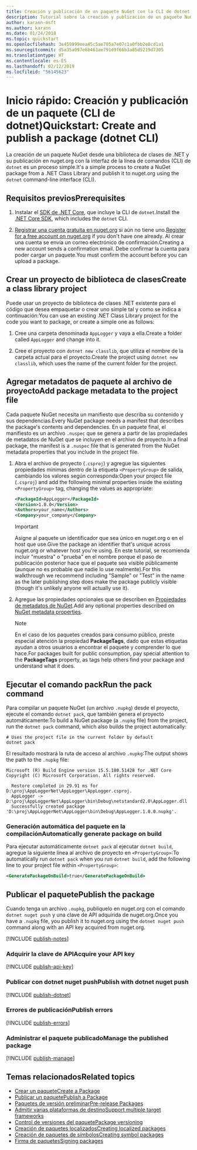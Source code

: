 ```yaml
---
title: Creación y publicación de un paquete NuGet con la CLI de dotnet
description: Tutorial sobre la creación y publicación de un paquete NuGet mediante la CLI de NuGet. NET con la CLI de .NET Core (dotnet).
author: karann-msft
ms.author: karann
ms.date: 01/24/2018
ms.topic: quickstart
ms.openlocfilehash: 3e459999eea45c5ae705a7e07c1a0fbb2e0cd1a1
ms.sourcegitcommit: d5a35a097e6b461ae791d9f66b3a85d5219d7305
ms.translationtype: HT
ms.contentlocale: es-ES
ms.lasthandoff: 02/12/2019
ms.locfileid: "56145623"
---
```

# <a name="quickstart-create-and-publish-a-package-dotnet-cli"></a><span data-ttu-id="4226f-103">Inicio rápido: Creación y publicación de un paquete (CLI de dotnet)</span><span class="sxs-lookup"><span data-stu-id="4226f-103">Quickstart: Create and publish a package (dotnet CLI)</span></span>

<span data-ttu-id="4226f-104">La creación de un paquete NuGet desde una biblioteca de clases de .NET y su publicación en nuget.org con la interfaz de la línea de comandos (CLI) de `dotnet` es un proceso simple.</span><span class="sxs-lookup"><span data-stu-id="4226f-104">It's a simple process to create a NuGet package from a .NET Class Library and publish it to nuget.org using the `dotnet` command-line interface (CLI).</span></span>

## <a name="prerequisites"></a><span data-ttu-id="4226f-105">Requisitos previos</span><span class="sxs-lookup"><span data-stu-id="4226f-105">Prerequisites</span></span>

1. <span data-ttu-id="4226f-106">Instalar el [SDK de .NET Core](https://www.microsoft.com/net/download/), que incluye la CLI de `dotnet`.</span><span class="sxs-lookup"><span data-stu-id="4226f-106">Install the [.NET Core SDK](https://www.microsoft.com/net/download/), which includes the `dotnet` CLI.</span></span>

1. <span data-ttu-id="4226f-107">[Registrar una cuenta gratuita en nuget.org](https://www.nuget.org/users/account/LogOn?returnUrl=%2F) si aún no tiene uno.</span><span class="sxs-lookup"><span data-stu-id="4226f-107">[Register for a free account on nuget.org](https://www.nuget.org/users/account/LogOn?returnUrl=%2F) if you don't have one already.</span></span> <span data-ttu-id="4226f-108">Al crear una cuenta se envía un correo electrónico de confirmación.</span><span class="sxs-lookup"><span data-stu-id="4226f-108">Creating a new account sends a confirmation email.</span></span> <span data-ttu-id="4226f-109">Debe confirmar la cuenta para poder cargar un paquete.</span><span class="sxs-lookup"><span data-stu-id="4226f-109">You must confirm the account before you can upload a package.</span></span>

## <a name="create-a-class-library-project"></a><span data-ttu-id="4226f-110">Crear un proyecto de biblioteca de clases</span><span class="sxs-lookup"><span data-stu-id="4226f-110">Create a class library project</span></span>

<span data-ttu-id="4226f-111">Puede usar un proyecto de biblioteca de clases .NET existente para el código que desea empaquetar o crear uno simple tal y como se indica a continuación:</span><span class="sxs-lookup"><span data-stu-id="4226f-111">You can use an existing .NET Class Library project for the code you want to package, or create a simple one as follows:</span></span>

1. <span data-ttu-id="4226f-112">Cree una carpeta denominada `AppLogger` y vaya a ella.</span><span class="sxs-lookup"><span data-stu-id="4226f-112">Create a folder called `AppLogger` and change into it.</span></span>

1. <span data-ttu-id="4226f-113">Cree el proyecto con `dotnet new classlib`, que utiliza el nombre de la carpeta actual para el proyecto.</span><span class="sxs-lookup"><span data-stu-id="4226f-113">Create the project using `dotnet new classlib`, which uses the name of the current folder for the project.</span></span>

## <a name="add-package-metadata-to-the-project-file"></a><span data-ttu-id="4226f-114">Agregar metadatos de paquete al archivo de proyecto</span><span class="sxs-lookup"><span data-stu-id="4226f-114">Add package metadata to the project file</span></span>

<span data-ttu-id="4226f-115">Cada paquete NuGet necesita un manifiesto que describa su contenido y sus dependencias.</span><span class="sxs-lookup"><span data-stu-id="4226f-115">Every NuGet package needs a manifest that describes the package's contents and dependencies.</span></span> <span data-ttu-id="4226f-116">En un paquete final, el manifiesto es un archivo `.nuspec` que se genera a partir de las propiedades de metadatos de NuGet que se incluyen en el archivo de proyecto.</span><span class="sxs-lookup"><span data-stu-id="4226f-116">In a final package, the manifest is a `.nuspec` file that is generated from the NuGet metadata properties that you include in the project file.</span></span>

1. <span data-ttu-id="4226f-117">Abra el archivo de proyecto (`.csproj`) y agregue las siguientes propiedades mínimas dentro de la etiqueta `<PropertyGroup>` de salida, cambiando los valores según corresponda:</span><span class="sxs-lookup"><span data-stu-id="4226f-117">Open your project file (`.csproj`) and add the following minimal properties inside the existing `<PropertyGroup>` tag, changing the values as appropriate:</span></span>

    ```xml
    <PackageId>AppLogger</PackageId>
    <Version>1.0.0</Version>
    <Authors>your_name</Authors>
    <Company>your_company</Company>
    ```

    > [!Important]
    > <span data-ttu-id="4226f-118">Asigne al paquete un identificador que sea único en nuget.org o en el host que use.</span><span class="sxs-lookup"><span data-stu-id="4226f-118">Give the package an identifier that's unique across nuget.org or whatever host you're using.</span></span> <span data-ttu-id="4226f-119">En este tutorial, se recomienda incluir "muestra" o "prueba" en el nombre porque el paso de publicación posterior hace que el paquete sea visible públicamente (aunque no es probable que nadie lo use realmente).</span><span class="sxs-lookup"><span data-stu-id="4226f-119">For this walkthrough we recommend including "Sample" or "Test" in the name as the later publishing step does make the package publicly visible (though it's unlikely anyone will actually use it).</span></span>

1. <span data-ttu-id="4226f-120">Agregue las propiedades opcionales que se describen en [Propiedades de metadatos de NuGet](/dotnet/core/tools/csproj#nuget-metadata-properties).</span><span class="sxs-lookup"><span data-stu-id="4226f-120">Add any optional properties described on [NuGet metadata properties](/dotnet/core/tools/csproj#nuget-metadata-properties).</span></span>

    > [!Note]
    > <span data-ttu-id="4226f-121">En el caso de los paquetes creados para consumo público, preste especial atención la propiedad **PackageTags**, dado que estas etiquetas ayudan a otros usuarios a encontrar el paquete y comprender lo que hace.</span><span class="sxs-lookup"><span data-stu-id="4226f-121">For packages built for public consumption, pay special attention to the **PackageTags** property, as tags help others find your package and understand what it does.</span></span>

## <a name="run-the-pack-command"></a><span data-ttu-id="4226f-122">Ejecutar el comando pack</span><span class="sxs-lookup"><span data-stu-id="4226f-122">Run the pack command</span></span>

<span data-ttu-id="4226f-123">Para compilar un paquete NuGet (un archivo `.nupkg`) desde el proyecto, ejecute el comando `dotnet pack`, que también genera el proyecto automáticamente:</span><span class="sxs-lookup"><span data-stu-id="4226f-123">To build a NuGet package (a `.nupkg` file) from the project, run the `dotnet pack` command, which also builds the project automatically:</span></span>

```cli
# Uses the project file in the current folder by default
dotnet pack
```

<span data-ttu-id="4226f-124">El resultado mostrará la ruta de acceso al archivo `.nupkg`:</span><span class="sxs-lookup"><span data-stu-id="4226f-124">The output shows the path to the `.nupkg` file:</span></span>

```output
Microsoft (R) Build Engine version 15.5.180.51428 for .NET Core
Copyright (C) Microsoft Corporation. All rights reserved.

  Restore completed in 29.91 ms for D:\proj\AppLoggerNet\AppLogger\AppLogger.csproj.
  AppLogger -> D:\proj\AppLoggerNet\AppLogger\bin\Debug\netstandard2.0\AppLogger.dll
  Successfully created package 'D:\proj\AppLoggerNet\AppLogger\bin\Debug\AppLogger.1.0.0.nupkg'.
```

### <a name="automatically-generate-package-on-build"></a><span data-ttu-id="4226f-125">Generación automática del paquete en la compilación</span><span class="sxs-lookup"><span data-stu-id="4226f-125">Automatically generate package on build</span></span>

<span data-ttu-id="4226f-126">Para ejecutar automáticamente `dotnet pack` al ejecutar `dotnet build`, agregue la siguiente línea al archivo de proyecto en `<PropertyGroup>`:</span><span class="sxs-lookup"><span data-stu-id="4226f-126">To automatically run `dotnet pack` when you run `dotnet build`, add the following line to your project file within `<PropertyGroup>`:</span></span>

```xml
<GeneratePackageOnBuild>true</GeneratePackageOnBuild>
```

## <a name="publish-the-package"></a><span data-ttu-id="4226f-127">Publicar el paquete</span><span class="sxs-lookup"><span data-stu-id="4226f-127">Publish the package</span></span>

<span data-ttu-id="4226f-128">Cuando tenga un archivo `.nupkg`, publíquelo en nuget.org con el comando `dotnet nuget push` y una clave de API adquirida de nuget.org.</span><span class="sxs-lookup"><span data-stu-id="4226f-128">Once you have a `.nupkg` file, you publish it to nuget.org using the `dotnet nuget push` command along with an API key acquired from nuget.org.</span></span>

[!INCLUDE [publish-notes](includes/publish-notes.md)]

### <a name="acquire-your-api-key"></a><span data-ttu-id="4226f-129">Adquirir la clave de API</span><span class="sxs-lookup"><span data-stu-id="4226f-129">Acquire your API key</span></span>

[!INCLUDE [publish-api-key](includes/publish-api-key.md)]

### <a name="publish-with-dotnet-nuget-push"></a><span data-ttu-id="4226f-130">Publicar con dotnet nuget push</span><span class="sxs-lookup"><span data-stu-id="4226f-130">Publish with dotnet nuget push</span></span>

[!INCLUDE [publish-dotnet](includes/publish-dotnet.md)]

### <a name="publish-errors"></a><span data-ttu-id="4226f-131">Errores de publicación</span><span class="sxs-lookup"><span data-stu-id="4226f-131">Publish errors</span></span>

[!INCLUDE [publish-errors](includes/publish-errors.md)]

### <a name="manage-the-published-package"></a><span data-ttu-id="4226f-132">Administrar el paquete publicado</span><span class="sxs-lookup"><span data-stu-id="4226f-132">Manage the published package</span></span>

[!INCLUDE [publish-manage](includes/publish-manage.md)]

## <a name="related-topics"></a><span data-ttu-id="4226f-133">Temas relacionados</span><span class="sxs-lookup"><span data-stu-id="4226f-133">Related topics</span></span>

- [<span data-ttu-id="4226f-134">Crear un paquete</span><span class="sxs-lookup"><span data-stu-id="4226f-134">Create a Package</span></span>](../create-packages/creating-a-package.md)
- [<span data-ttu-id="4226f-135">Publicar un paquete</span><span class="sxs-lookup"><span data-stu-id="4226f-135">Publish a Package</span></span>](../create-packages/publish-a-package.md)
- [<span data-ttu-id="4226f-136">Paquetes de versión preliminar</span><span class="sxs-lookup"><span data-stu-id="4226f-136">Pre-release Packages</span></span>](../create-packages/Prerelease-Packages.md)
- [<span data-ttu-id="4226f-137">Admitir varias plataformas de destino</span><span class="sxs-lookup"><span data-stu-id="4226f-137">Support multiple target frameworks</span></span>](../create-packages/supporting-multiple-target-frameworks.md)
- [<span data-ttu-id="4226f-138">Control de versiones del paquete</span><span class="sxs-lookup"><span data-stu-id="4226f-138">Package versioning</span></span>](../reference/package-versioning.md)
- [<span data-ttu-id="4226f-139">Creación de paquetes localizados</span><span class="sxs-lookup"><span data-stu-id="4226f-139">Creating localized packages</span></span>](../create-packages/creating-localized-packages.md)
- [<span data-ttu-id="4226f-140">Creación de paquetes de símbolos</span><span class="sxs-lookup"><span data-stu-id="4226f-140">Creating symbol packages</span></span>](../create-packages/symbol-packages-snupkg.md)
- [<span data-ttu-id="4226f-141">Firma de paquetes</span><span class="sxs-lookup"><span data-stu-id="4226f-141">Signing packages</span></span>](../create-packages/Sign-a-package.md)
